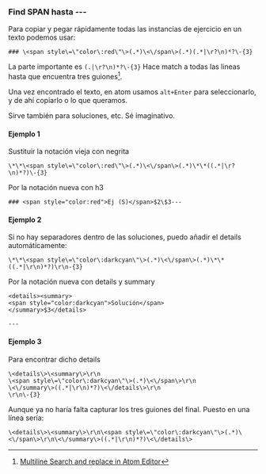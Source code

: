

### Find SPAN hasta ---

Para copiar y pegar rápidamente todas las instancias de ejercicio en un texto podemos usar:

```regex
### \<span style\=\"color\:red\"\>(.*)\<\/span\>(.*)(.*|\r?\n)*?\-{3}
```

La parte importante es ```(.|\r?\n)*?\-{3}```
Hace match a todas las lineas hasta que encuentra tres guiones[^multiline].
[^multiline]: [Multiline Search and replace in Atom Editor](https://stackoverflow.com/questions/41497325/multiline-search-and-replace-in-atom-editor)

Una vez encontrado el texto, en atom usamos ```alt+Enter``` para seleccionarlo, y de ahí copiarlo o lo que queramos.

Sirve también para soluciones, etc. Sé imaginativo.

#### Ejemplo 1

Sustituir la notación vieja con negrita

```
\*\*\<span style\=\"color\:red\"\>(.*)\<\/span\>(.*)\*\*((.*|\r?\n)*?)\-{3}
```

Por la notación nueva con h3

```
### <span style="color:red">Ej (S)</span>$2\$3---
```

#### Ejemplo 2

Si no hay separadores dentro de las soluciones, puedo añadir el details automáticamente:

```
\*\*\<span style\=\"color\:darkcyan\"\>(.*)\<\/span\>(.*)\*\*((.*|\r\n)*?)\r\n-{3}
```

Por la notación nueva con details y summary

```
<details><summary>
<span style="color:darkcyan">Solución</span>
</summary>$3</details>

---
```

#### Ejemplo 3

Para encontrar dicho details

```
\<details\>\<summary\>\r\n
\<span style\=\"color\:darkcyan\"\>(.*)\<\/span\>\r\n
\<\/summary\>((.*|\r\n)*?)\<\/details\>\r\n
\r\n\-{3}
```

Aunque ya no haría falta capturar los tres guiones del final.
Puesto en una línea sería:

```
\<details\>\<summary\>\r\n\<span style\=\"color\:darkcyan\"\>(.*)\<\/span\>\r\n\<\/summary\>((.*|\r\n)*?)\<\/details\>
```
